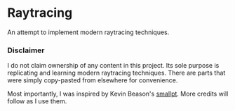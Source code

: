 # Raytracing
An attempt to implement modern raytracing techniques.

### Disclaimer
I do not claim ownership of any content in this project. Its sole purpose is replicating and learning modern raytracing techniques. There are parts that were simply copy-pasted from elsewhere for convenience.

Most importantly, I was inspired by Kevin Beason's [smallpt](http://www.kevinbeason.com/smallpt/). More credits will follow as I use them.
